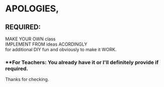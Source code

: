 # APOLOGIES,
## **REQUIRED:**<br />
MAKE YOUR OWN class<br />
IMPLEMENT FROM ideas ACORDINGLY<br />
for additional DIY fun and obviously to make it WORK.
### **For Teachers: You already have it or I'll definitely provide if required.

Thanks for checking.
